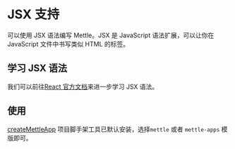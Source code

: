 # JSX 支持

可以使用 JSX 语法编写 Mettle。JSX 是 JavaScript 语法扩展，可以让你在 JavaScript 文件中书写类似 HTML 的标签。

## 学习 JSX 语法

我们可以前往[React 官方文档](https://zh-hans.react.dev/learn/writing-markup-with-jsx)来进一步学习 JSX 语法。

## 使用

[createMettleApp](/zh/tool/createMettleApp/) 项目脚手架工具已默认安装，选择`mettle` 或者 `mettle-apps` 模版即可。
